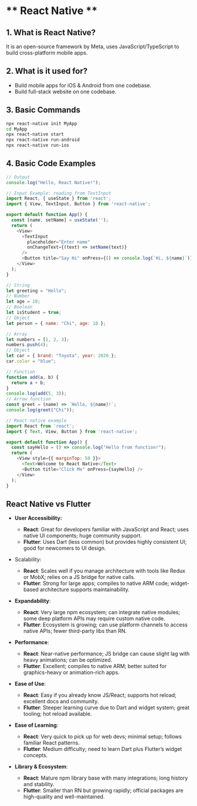 
# ** React Native **


## 1. What is React Native?
It is an open-source framework by Meta, uses JavaScript/TypeScript to build cross-platform mobile apps.

## 2. What is it used for?
- Build mobile apps for iOS & Android from one codebase.
- Build full-stack website on one codebase.


## 3. Basic Commands
```bash
npx react-native init MyApp
cd MyApp
npx react-native start
npx react-native run-android
npx react-native run-ios
```
## 4. Basic Code Examples
```javascript
// Output
console.log("Hello, React Native!");

// Input Example: reading from TextInput
import React, { useState } from 'react';
import { View, TextInput, Button } from 'react-native';

export default function App() {
  const [name, setName] = useState('');
  return (
    <View>
      <TextInput
        placeholder="Enter name"
        onChangeText={(text) => setName(text)}
      />
      <Button title="Say Hi" onPress={() => console.log(`Hi, ${name}`)} />
    </View>
  );
}

// String
let greeting = "Hello";
// Number
let age = 18;
// Boolean
let isStudent = true;
// Object
let person = { name: "Chi", age: 18 };

// Array
let numbers = [1, 2, 3];
numbers.push(4);
// Object
let car = { brand: "Toyota", year: 2020 };
car.color = "blue";

// Function
function add(a, b) {
  return a + b;
}
console.log(add(5, 3));
// Arrow function
const greet = (name) => `Hello, ${name}!`;
console.log(greet("Chi"));

// React-native example
import React from 'react';
import { Text, View, Button } from 'react-native';

export default function App() {
  const sayHello = () => console.log("Hello from function!");
  return (
    <View style={{ marginTop: 50 }}>
      <Text>Welcome to React Native</Text>
      <Button title="Click Me" onPress={sayHello} />
    </View>
  );
}
```
## React Native vs Flutter

- **User Accessibility:**
  - **React**: Great for developers familiar with JavaScript and React; uses native UI components; huge community support.
  - **Flutter**: Uses Dart (less common) but provides highly consistent UI; good for newcomers to UI design.

- Scalability:
  - **React**: Scales well if you manage architecture with tools like Redux or MobX; relies on a JS bridge for native calls.
  - **Flutter**: Strong for large apps; compiles to native ARM code; widget-based architecture supports maintainability.

- **Expandability**:
  - **React**: Very large npm ecosystem; can integrate native modules; some deep platform APIs may require custom native code.
  - **Flutter**: Ecosystem is growing; can use platform channels to access native APIs; fewer third-party libs than RN.

- **Performance**:
  - **React**: Near-native performance; JS bridge can cause slight lag with heavy animations; can be optimized.
  - **Flutter**: Excellent; compiles to native ARM; better suited for graphics-heavy or animation-rich apps.

- **Ease of Use**:
  - **React**: Easy if you already know JS/React; supports hot reload; excellent docs and community.
  - **Flutter**: Steeper learning curve due to Dart and widget system; great tooling; hot reload available.

- **Ease of Learning**:
  - **React**: Very quick to pick up for web devs; minimal setup; follows familiar React patterns.
  - **Flutter**: Medium difficulty; need to learn Dart plus Flutter’s widget concepts.

- **Library & Ecosystem**:
  - **React**: Mature npm library base with many integrations; long history and stability.
  - **Flutter**: Smaller than RN but growing rapidly; official packages are high-quality and well-maintained.

